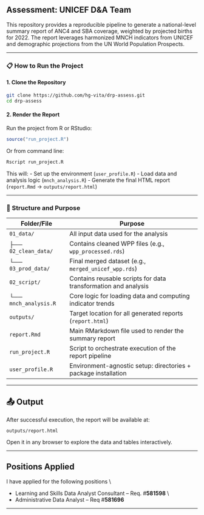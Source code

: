 ## Assessment: UNICEF D&A Team

This repository provides a reproducible pipeline to generate a national-level summary report of ANC4 and SBA coverage, weighted by projected births for 2022. The report leverages harmonized MNCH indicators from UNICEF and demographic projections from the UN World Population Prospects.

------------------------------------------------------------------------

### 📋 How to Run the Project

#### 1. Clone the Repository
``` bash
git clone https://github.com/hg-vita/drp-assess.git
cd drp-assess
```
#### 2. Render the Report
Run the project from R or RStudio:
``` r
source("run_project.R")
```
Or from command line:
``` bash
Rscript run_project.R
```
This will: - Set up the environment (`user_profile.R`) - Load data and analysis logic (`mnch_analysis.R`) - Generate the final HTML report (`report.Rmd` → `outputs/report.html`)

------------------------------------------------------------------------

### 📁 Structure and Purpose

| Folder/File           | Purpose                                                        |
|--------------------|----------------------------------------------------|
| `01_data/`            | All input data used for the analysis                           |
| ├── `02_clean_data/`  | Contains cleaned WPP files (e.g., `wpp_processed.rds`)         |
| └── `03_prod_data/`   | Final merged dataset (e.g., `merged_unicef_wpp.rds`)           |
| `02_script/`          | Contains reusable scripts for data transformation and analysis |
| └── `mnch_analysis.R` | Core logic for loading data and computing indicator trends     |
| `outputs/`            | Target location for all generated reports (`report.html`)      |
| `report.Rmd`          | Main RMarkdown file used to render the summary report          |
| `run_project.R`       | Script to orchestrate execution of the report pipeline         |
| `user_profile.R`      | Environment-agnostic setup: directories + package installation |

------------------------------------------------------------------------
## 📤 Output
After successful execution, the report will be available at:
```         
outputs/report.html
```
Open it in any browser to explore the data and tables interactively.

------------------------------------------------------------------------
## Positions Applied

I have applied for the following positions \
- Learning and Skills Data Analyst Consultant – Req. \#**581598** \
- Administrative Data Analyst – Req \#**581696**

------------------------------------------------------------------------
